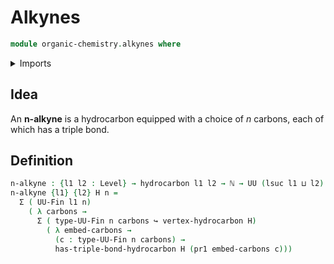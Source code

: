 # Alkynes

```agda
module organic-chemistry.alkynes where
```

<details><summary>Imports</summary>

```agda
open import elementary-number-theory.natural-numbers
open import foundation.dependent-pair-types
open import foundation.embeddings
open import foundation.universe-levels
open import organic-chemistry.hydrocarbons
open import organic-chemistry.saturated-carbons
open import univalent-combinatorics.finite-types
```

</details>

## Idea

An **n-alkyne** is a hydrocarbon equipped with a choice of $n$ carbons, each of which has a triple bond.

## Definition

```agda
n-alkyne : {l1 l2 : Level} → hydrocarbon l1 l2 → ℕ → UU (lsuc l1 ⊔ l2)
n-alkyne {l1} {l2} H n =
  Σ ( UU-Fin l1 n)
    ( λ carbons →
      Σ ( type-UU-Fin n carbons ↪ vertex-hydrocarbon H)
        ( λ embed-carbons →
          (c : type-UU-Fin n carbons) →
          has-triple-bond-hydrocarbon H (pr1 embed-carbons c)))
```
